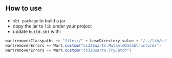 ## How to use

* `sbt package` to build a jar
* copy the jar to `lib` under your project
* update `build.sbt` with:
```scala
wartremoverClasspaths += "file://" + baseDirectory.value + "/../lib/cs320warts_2.13-1.0.0.jar",
wartremoverErrors += Wart.custom("cs320warts.MutableDataStructures")
wartremoverErrors += Wart.custom("cs320warts.TryCatch")
```

